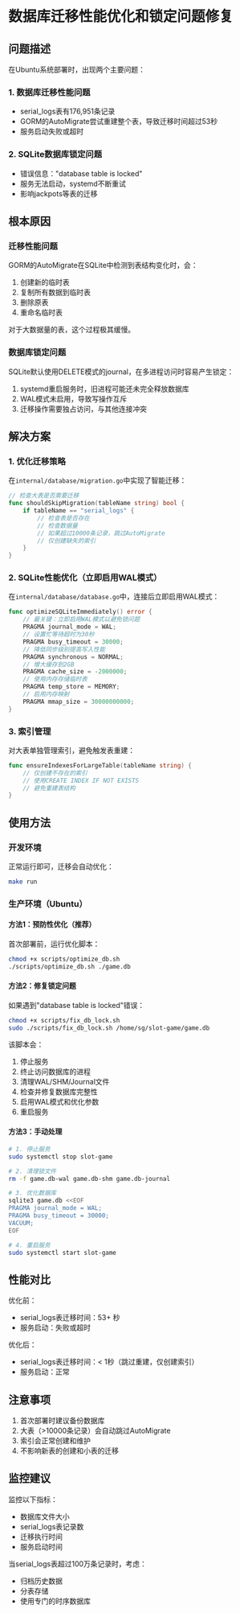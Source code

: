 # 数据库迁移性能优化和锁定问题修复

## 问题描述

在Ubuntu系统部署时，出现两个主要问题：

### 1. 数据库迁移性能问题
- serial_logs表有176,951条记录
- GORM的AutoMigrate尝试重建整个表，导致迁移时间超过53秒
- 服务启动失败或超时

### 2. SQLite数据库锁定问题
- 错误信息："database table is locked"
- 服务无法启动，systemd不断重试
- 影响jackpots等表的迁移

## 根本原因

### 迁移性能问题
GORM的AutoMigrate在SQLite中检测到表结构变化时，会：
1. 创建新的临时表
2. 复制所有数据到临时表
3. 删除原表
4. 重命名临时表

对于大数据量的表，这个过程极其缓慢。

### 数据库锁定问题
SQLite默认使用DELETE模式的journal，在多进程访问时容易产生锁定：
1. systemd重启服务时，旧进程可能还未完全释放数据库
2. WAL模式未启用，导致写操作互斥
3. 迁移操作需要独占访问，与其他连接冲突

## 解决方案

### 1. 优化迁移策略

在`internal/database/migration.go`中实现了智能迁移：

```go
// 检查大表是否需要迁移
func shouldSkipMigration(tableName string) bool {
    if tableName == "serial_logs" {
        // 检查表是否存在
        // 检查数据量
        // 如果超过10000条记录，跳过AutoMigrate
        // 仅创建缺失的索引
    }
}
```

### 2. SQLite性能优化（立即启用WAL模式）

在`internal/database/database.go`中，连接后立即启用WAL模式：

```go
func optimizeSQLiteImmediately() error {
    // 最关键：立即启用WAL模式以避免锁问题
    PRAGMA journal_mode = WAL;
    // 设置忙等待超时为30秒
    PRAGMA busy_timeout = 30000;
    // 降低同步级别提高写入性能
    PRAGMA synchronous = NORMAL;
    // 增大缓存到2GB
    PRAGMA cache_size = -2000000;
    // 使用内存存储临时表
    PRAGMA temp_store = MEMORY;
    // 启用内存映射
    PRAGMA mmap_size = 30000000000;
}
```

### 3. 索引管理

对大表单独管理索引，避免触发表重建：

```go
func ensureIndexesForLargeTable(tableName string) {
    // 仅创建不存在的索引
    // 使用CREATE INDEX IF NOT EXISTS
    // 避免重建表结构
}
```

## 使用方法

### 开发环境

正常运行即可，迁移会自动优化：
```bash
make run
```

### 生产环境（Ubuntu）

#### 方法1：预防性优化（推荐）

首次部署前，运行优化脚本：
```bash
chmod +x scripts/optimize_db.sh
./scripts/optimize_db.sh ./game.db
```

#### 方法2：修复锁定问题

如果遇到"database table is locked"错误：
```bash
chmod +x scripts/fix_db_lock.sh
sudo ./scripts/fix_db_lock.sh /home/sg/slot-game/game.db
```

该脚本会：
1. 停止服务
2. 终止访问数据库的进程
3. 清理WAL/SHM/Journal文件
4. 检查并修复数据库完整性
5. 启用WAL模式和优化参数
6. 重启服务

#### 方法3：手动处理

```bash
# 1. 停止服务
sudo systemctl stop slot-game

# 2. 清理锁文件
rm -f game.db-wal game.db-shm game.db-journal

# 3. 优化数据库
sqlite3 game.db <<EOF
PRAGMA journal_mode = WAL;
PRAGMA busy_timeout = 30000;
VACUUM;
EOF

# 4. 重启服务
sudo systemctl start slot-game
```

## 性能对比

优化前：
- serial_logs表迁移时间：53+ 秒
- 服务启动：失败或超时

优化后：
- serial_logs表迁移时间：< 1秒（跳过重建，仅创建索引）
- 服务启动：正常

## 注意事项

1. 首次部署时建议备份数据库
2. 大表（>10000条记录）会自动跳过AutoMigrate
3. 索引会正常创建和维护
4. 不影响新表的创建和小表的迁移

## 监控建议

监控以下指标：
- 数据库文件大小
- serial_logs表记录数
- 迁移执行时间
- 服务启动时间

当serial_logs表超过100万条记录时，考虑：
- 归档历史数据
- 分表存储
- 使用专门的时序数据库